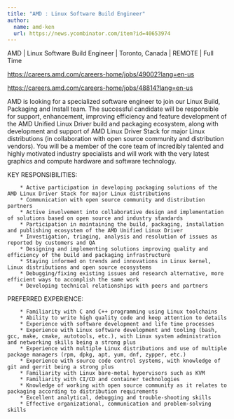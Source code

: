 ```yaml
---
title: "AMD : Linux Software Build Engineer"
author:
  name: amd-ken
  url: https://news.ycombinator.com/item?id=40653974
---
```

AMD | Linux Software Build Engineer | Toronto, Canada | REMOTE | Full Time

<a href="https:&#x2F;&#x2F;careers.amd.com&#x2F;careers-home&#x2F;jobs&#x2F;49002?lang=en-us" rel="nofollow">https:&#x2F;&#x2F;careers.amd.com&#x2F;careers-home&#x2F;jobs&#x2F;49002?lang=en-us</a>

<a href="https:&#x2F;&#x2F;careers.amd.com&#x2F;careers-home&#x2F;jobs&#x2F;48814?lang=en-us" rel="nofollow">https:&#x2F;&#x2F;careers.amd.com&#x2F;careers-home&#x2F;jobs&#x2F;48814?lang=en-us</a>

AMD is looking for a specialized software engineer to join our Linux Build, Packaging and Install team. The successful candidate will be responsible for support, enhancement, improving efficiency and feature development of the AMD Unified Linux Driver build and packaging ecosystem, along with development and support of AMD Linux Driver Stack for major Linux distributions (in collaboration with open source community and distribution vendors). You will be a member of the core team of incredibly talented and highly motivated industry specialists and will work with the very latest graphics and compute hardware and software technology.

KEY RESPONSIBILITIES:

<pre><code>    * Active participation in developing packaging solutions of the AMD Linux Driver Stack for major Linux distributions
    * Communication with open source community and distribution partners
    * Active involvement into collaborative design and implementation of solutions based on open source and industry standards
    * Participation in maintaining the build, packaging, installation and publishing ecosystem of the AMD Unified Linux Driver
    * Investigation, triaging, analysis and resolution of issues as reported by customers and QA
    * Designing and implementing solutions improving quality and efficiency of the build and packaging infrastructure
    * Staying informed on trends and innovations in Linux kernel, Linux distributions and open source ecosystems
    * Debugging&#x2F;fixing existing issues and research alternative, more efficient ways to accomplish the same work
    * Developing technical relationships with peers and partners
</code></pre>
PREFERRED EXPERIENCE:

<pre><code>    * Familiarity with C and C++ programming using Linux toolchains
    * Ability to write high quality code and keep attention to details
    * Experience with software development and life time processes
    * Experience with Linux software development and tooling (bash, gcc, make, cmake, autotools, etc.), with Linux system administration and networking skills being a strong plus
    * Experience with multiple Linux distributions and use of multiple package managers (rpm, dpkg, apt, yum, dnf, zypper, etc.)
    * Experience with source code control systems, with knowledge of git and gerrit being a strong plus
    * Familiarity with Linux bare-metal hypervisors such as KVM
    * Familiarity with CI&#x2F;CD and container technologies
    * Knowledge of working with open source community as it relates to packaging according to distribution requirements
    * Excellent analytical, debugging and trouble-shooting skills
    * Effective organizational, communication and problem-solving skills</code></pre>
